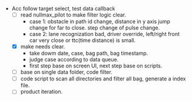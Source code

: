 - Acc follow target select, test data callback
	- [ ] read nullmax_pilot to make filter logic clear.
		- case 1: obstacle in path id change, distance in y axis jump change for far to close. step change of pulse change.
		- case 2: lane recognization bad, driver override, 
left/right front car very close or ttc(time distance) is small.
	- [x] make needs clear.
		- take dowm date, case, bag path, bag timestamp. 
		- judge case according to data queue.
		- first step base on screen UI, next step base on scripts.
	- [ ] base on single data folder, code filter.
	- [ ] code script to scan all directories and filter all bag, generate a index file.
	- [ ] product iteration.
